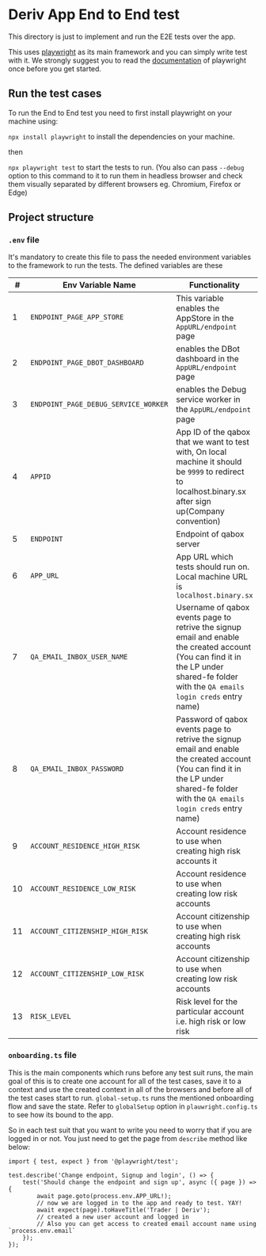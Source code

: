 # Deriv App End to End test

This directory is just to implement and run the E2E tests over the app.

This uses [playwright](https://playwright.dev/) as its main framework and you can simply write test with it.
We strongly suggest you to read the [documentation](https://playwright.dev/docs/intro) of playwright once before you get started.

## Run the test cases

To run the End to End test you need to first install playwright on your machine using:

`npx install playwright` to install the dependencies on your machine.

then

`npx playwright test` to start the tests to run. (You also can pass `--debug` option to this command to it to run them in headless browser and check them visually separated by different browsers eg. Chromium, Firefox or Edge)

## Project structure

### `.env` file

It's mandatory to create this file to pass the needed environment variables to the framework to run the tests. The defined variables are these

| #   | Env Variable Name                    | Functionality                                                                                                                                                                           | Type    | Required |
| --- | ------------------------------------ | --------------------------------------------------------------------------------------------------------------------------------------------------------------------------------------- | ------- | -------- |
| 1   | `ENDPOINT_PAGE_APP_STORE`            | This variable enables the AppStore in the `AppURL/endpoint` page                                                                                                                        | Boolean |          |
| 2   | `ENDPOINT_PAGE_DBOT_DASHBOARD`       | enables the DBot dashboard in the `AppURL/endpoint` page                                                                                                                                | Boolean |          |
| 3   | `ENDPOINT_PAGE_DEBUG_SERVICE_WORKER` | enables the Debug service worker in the `AppURL/endpoint` page                                                                                                                          | Boolean |          |
| 4   | `APPID`                              | App ID of the qabox that we want to test with, On local machine it should be `9999` to redirect to localhost.binary.sx after sign up(Company convention)                                | Number  | \*       |
| 5   | `ENDPOINT`                           | Endpoint of qabox server                                                                                                                                                                | String  | \*       |
| 6   | `APP_URL`                            | App URL which tests should run on. Local machine URL is `localhost.binary.sx`                                                                                                           | String  | \*       |
| 7   | `QA_EMAIL_INBOX_USER_NAME`           | Username of qabox events page to retrive the signup email and enable the created account (You can find it in the LP under shared-fe folder with the `QA emails login creds` entry name) | String  | \*       |
| 8   | `QA_EMAIL_INBOX_PASSWORD`            | Password of qabox events page to retrive the signup email and enable the created account (You can find it in the LP under shared-fe folder with the `QA emails login creds` entry name) | String  | \*       |
| 9   | `ACCOUNT_RESIDENCE_HIGH_RISK`        | Account residence to use when creating high risk accounts it                                                                                                                            | String  | \*       |
| 10  | `ACCOUNT_RESIDENCE_LOW_RISK`         | Account residence to use when creating low risk accounts                                                                                                                                | String  | \*       |
| 11  | `ACCOUNT_CITIZENSHIP_HIGH_RISK`      | Account citizenship to use when creating high risk accounts                                                                                                                             | String  | \*       |
| 12  | `ACCOUNT_CITIZENSHIP_LOW_RISK`       | Account citizenship to use when creating low risk accounts                                                                                                                              | String  | \*       |
| 13  | `RISK_LEVEL`                         | Risk level for the particular account i.e. high risk or low risk                                                                                                                        | String  | \*       |

### `onboarding.ts` file

This is the main components which runs before any test suit runs, the main goal of this is to create one account for all of the test cases, save it to a context and use the created context in all of the browsers and before all of the test cases start to run.
`global-setup.ts` runs the mentioned onboarding flow and save the state. Refer to `globalSetup` option in `plauwright.config.ts` to see how its bound to the app.

So in each test suit that you want to write you need to worry that if you are logged in or not. You just need to get the page from `describe` method like below:

```
import { test, expect } from '@playwright/test';

test.describe('Change endpoint, Signup and login', () => {
    test('Should change the endpoint and sign up', async ({ page }) => {
        await page.goto(process.env.APP_URL!);
        // now we are logged in to the app and ready to test. YAY!
        await expect(page).toHaveTitle('Trader | Deriv');
        // created a new user account and logged in
        // Also you can get access to created email account name using `process.env.email`
    });
});
```
